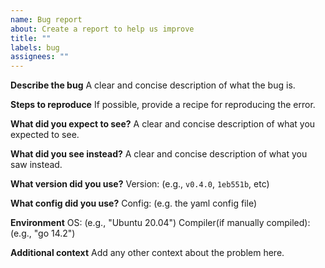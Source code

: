 ```yaml
---
name: Bug report
about: Create a report to help us improve
title: ""
labels: bug
assignees: ""
---
```


**Describe the bug**
A clear and concise description of what the bug is.

**Steps to reproduce**
If possible, provide a recipe for reproducing the error.

**What did you expect to see?**
A clear and concise description of what you expected to see.

**What did you see instead?**
A clear and concise description of what you saw instead.

**What version did you use?**
Version: (e.g., `v0.4.0`, `1eb551b`, etc)

**What config did you use?**
Config: (e.g. the yaml config file)

**Environment**
OS: (e.g., "Ubuntu 20.04")
Compiler(if manually compiled): (e.g., "go 14.2")

**Additional context**
Add any other context about the problem here.
